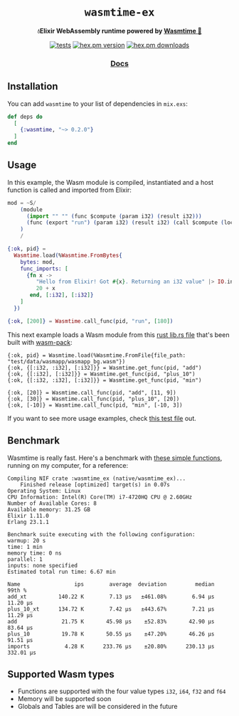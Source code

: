 <div align="center">
  <h1><code>wasmtime-ex</code></h1>

  <strong>💧Elixir WebAssembly runtime powered by <a href="https://github.com/bytecodealliance/wasmtime">Wasmtime 🦀</a></strong>

  <p></p>
  <p>
    <a href="https://github.com/viniarck/wasmtime-ex/workflows/.github/workflows/tests.yml/badge.svg"><img src="https://github.com/viniarck/wasmtime-ex/workflows/.github/workflows/tests.yml/badge.svg" alt="tests" /></a>
    <a href="https://img.shields.io/hexpm/v/wasmtime.svg"><img src="https://img.shields.io/hexpm/v/wasmtime.svg" alt="hex.pm version" /></a>
    <a href="https://img.shields.io/hexpm/v/wasmtime.svg"><img src="https://img.shields.io/hexpm/dt/wasmtime.svg" alt="hex.pm downloads" /></a>
  </p>


  <h3>
    <a href="https://hexdocs.pm/wasmtime">Docs</a>
  </h3>

  <!-- this html was based on https://github.com/bytecodealliance/wasmtime -->
</div>

## Installation

You can add `wasmtime` to your list of dependencies in `mix.exs`:

```elixir
def deps do
  [
    {:wasmtime, "~> 0.2.0"}
  ]
end
```

## Usage

In this example, the Wasm module is compiled, instantiated and a host function is called and imported from Elixir:

```elixir
mod = ~S/
    (module
      (import "" "" (func $compute (param i32) (result i32)))
      (func (export "run") (param i32) (result i32) (call $compute (local.get 0)))
    )
    /

{:ok, pid} =
  Wasmtime.load(%Wasmtime.FromBytes{
    bytes: mod,
    func_imports: [
      {fn x ->
         "Hello from Elixir! Got #{x}. Returning an i32 value" |> IO.inspect()
         20 + x
       end, [:i32], [:i32]}
    ]
  })

{:ok, [200]} = Wasmtime.call_func(pid, "run", [180])
```

This next example loads a Wasm module from this [rust lib.rs file](./test/data/wasmapp/src/lib.rs) that's been built with [wasm-pack](https://github.com/rustwasm/wasm-pack):

```
{:ok, pid} = Wasmtime.load(%Wasmtime.FromFile{file_path: "test/data/wasmapp/wasmapp_bg.wasm"})
{:ok, {[:i32, :i32], [:i32]}} = Wasmtime.get_func(pid, "add")
{:ok, {[:i32], [:i32]}} = Wasmtime.get_func(pid, "plus_10")
{:ok, {[:i32, :i32], [:i32]}} = Wasmtime.get_func(pid, "min")

{:ok, [20]} = Wasmtime.call_func(pid, "add", [11, 9])
{:ok, [30]} = Wasmtime.call_func(pid, "plus_10", [20])
{:ok, [-10]} = Wasmtime.call_func(pid, "min", [-10, 3])
```

If you want to see more usage examples, check [this test file](./test/wasmtime_test.exs) out.

## Benchmark

Wasmtime is really fast. Here's a benchmark with [these simple functions](./test/bench/bench.exs), running on my computer, for a reference:

```
Compiling NIF crate :wasmtime_ex (native/wasmtime_ex)...
    Finished release [optimized] target(s) in 0.07s
Operating System: Linux
CPU Information: Intel(R) Core(TM) i7-4720HQ CPU @ 2.60GHz
Number of Available Cores: 8
Available memory: 31.25 GB
Elixir 1.11.0
Erlang 23.1.1

Benchmark suite executing with the following configuration:
warmup: 20 s
time: 1 min
memory time: 0 ns
parallel: 1
inputs: none specified
Estimated total run time: 6.67 min

Name                 ips        average  deviation         median         99th %
add_xt          140.22 K        7.13 μs   ±461.08%        6.94 μs       11.20 μs
plus_10_xt      134.72 K        7.42 μs   ±443.67%        7.21 μs       11.29 μs
add              21.75 K       45.98 μs    ±52.83%       42.90 μs       83.64 μs
plus_10          19.78 K       50.55 μs    ±47.20%       46.26 μs       91.51 μs
imports           4.28 K      233.76 μs    ±20.80%      230.13 μs      332.01 μs
```

## Supported Wasm types

- Functions are supported with the four value types `i32`, `i64`, `f32` and `f64`
- Memory will be supported soon
- Globals and Tables are will be considered in the future
